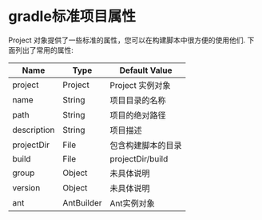 # gradle标准项目属性

Project 对象提供了一些标准的属性，您可以在构建脚本中很方便的使用他们. 下面列出了常用的属性:

Name | Type | Default Value
--- | --- | ---
project | Project | Project 实例对象
name | String | 项目目录的名称
path | String | 项目的绝对路径
description | String | 项目描述
projectDir | File | 包含构建脚本的目录
build | File | projectDir/build
group | Object | 未具体说明
version | Object | 未具体说明
ant | AntBuilder | Ant实例对象
